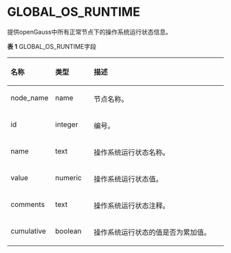 # GLOBAL\_OS\_RUNTIME<a name="ZH-CN_TOPIC_0289900194"></a>

提供openGauss中所有正常节点下的操作系统运行状态信息。

**表 1**  GLOBAL\_OS\_RUNTIME字段

<a name="zh-cn_topic_0283136818_zh-cn_topic_0237122553_table14251424102719"></a>
<table><thead align="left"><tr id="zh-cn_topic_0283136818_zh-cn_topic_0237122553_row1110122417272"><th class="cellrowborder" valign="top" width="16.37836216378362%" id="mcps1.2.4.1.1"><p id="zh-cn_topic_0283136818_zh-cn_topic_0237122553_p1101162417275"><a name="zh-cn_topic_0283136818_zh-cn_topic_0237122553_p1101162417275"></a><a name="zh-cn_topic_0283136818_zh-cn_topic_0237122553_p1101162417275"></a><strong id="zh-cn_topic_0283136818_zh-cn_topic_0237122553_b1110242419274"><a name="zh-cn_topic_0283136818_zh-cn_topic_0237122553_b1110242419274"></a><a name="zh-cn_topic_0283136818_zh-cn_topic_0237122553_b1110242419274"></a>名称</strong></p>
</th>
<th class="cellrowborder" valign="top" width="17.968203179682032%" id="mcps1.2.4.1.2"><p id="zh-cn_topic_0283136818_zh-cn_topic_0237122553_p21021124152713"><a name="zh-cn_topic_0283136818_zh-cn_topic_0237122553_p21021124152713"></a><a name="zh-cn_topic_0283136818_zh-cn_topic_0237122553_p21021124152713"></a><strong id="zh-cn_topic_0283136818_zh-cn_topic_0237122553_b9102152462710"><a name="zh-cn_topic_0283136818_zh-cn_topic_0237122553_b9102152462710"></a><a name="zh-cn_topic_0283136818_zh-cn_topic_0237122553_b9102152462710"></a>类型</strong></p>
</th>
<th class="cellrowborder" valign="top" width="65.65343465653434%" id="mcps1.2.4.1.3"><p id="zh-cn_topic_0283136818_zh-cn_topic_0237122553_p11031324192712"><a name="zh-cn_topic_0283136818_zh-cn_topic_0237122553_p11031324192712"></a><a name="zh-cn_topic_0283136818_zh-cn_topic_0237122553_p11031324192712"></a><strong id="zh-cn_topic_0283136818_zh-cn_topic_0237122553_b510311245279"><a name="zh-cn_topic_0283136818_zh-cn_topic_0237122553_b510311245279"></a><a name="zh-cn_topic_0283136818_zh-cn_topic_0237122553_b510311245279"></a>描述</strong></p>
</th>
</tr>
</thead>
<tbody><tr id="zh-cn_topic_0283136818_zh-cn_topic_0237122553_row9103142415275"><td class="cellrowborder" valign="top" width="16.37836216378362%" headers="mcps1.2.4.1.1 "><p id="zh-cn_topic_0283136818_zh-cn_topic_0237122553_p13103192416273"><a name="zh-cn_topic_0283136818_zh-cn_topic_0237122553_p13103192416273"></a><a name="zh-cn_topic_0283136818_zh-cn_topic_0237122553_p13103192416273"></a>node_name</p>
</td>
<td class="cellrowborder" valign="top" width="17.968203179682032%" headers="mcps1.2.4.1.2 "><p id="zh-cn_topic_0283136818_zh-cn_topic_0237122553_p12104172472715"><a name="zh-cn_topic_0283136818_zh-cn_topic_0237122553_p12104172472715"></a><a name="zh-cn_topic_0283136818_zh-cn_topic_0237122553_p12104172472715"></a>name</p>
</td>
<td class="cellrowborder" valign="top" width="65.65343465653434%" headers="mcps1.2.4.1.3 "><p id="zh-cn_topic_0283136818_zh-cn_topic_0237122553_p9104132418278"><a name="zh-cn_topic_0283136818_zh-cn_topic_0237122553_p9104132418278"></a><a name="zh-cn_topic_0283136818_zh-cn_topic_0237122553_p9104132418278"></a>节点名称。</p>
</td>
</tr>
<tr id="zh-cn_topic_0283136818_zh-cn_topic_0237122553_row91047242276"><td class="cellrowborder" valign="top" width="16.37836216378362%" headers="mcps1.2.4.1.1 "><p id="zh-cn_topic_0283136818_zh-cn_topic_0237122553_p11041524112712"><a name="zh-cn_topic_0283136818_zh-cn_topic_0237122553_p11041524112712"></a><a name="zh-cn_topic_0283136818_zh-cn_topic_0237122553_p11041524112712"></a>id</p>
</td>
<td class="cellrowborder" valign="top" width="17.968203179682032%" headers="mcps1.2.4.1.2 "><p id="zh-cn_topic_0283136818_zh-cn_topic_0237122553_p110472412271"><a name="zh-cn_topic_0283136818_zh-cn_topic_0237122553_p110472412271"></a><a name="zh-cn_topic_0283136818_zh-cn_topic_0237122553_p110472412271"></a>integer</p>
</td>
<td class="cellrowborder" valign="top" width="65.65343465653434%" headers="mcps1.2.4.1.3 "><p id="zh-cn_topic_0283136818_zh-cn_topic_0237122553_p1210532452711"><a name="zh-cn_topic_0283136818_zh-cn_topic_0237122553_p1210532452711"></a><a name="zh-cn_topic_0283136818_zh-cn_topic_0237122553_p1210532452711"></a>编号。</p>
</td>
</tr>
<tr id="zh-cn_topic_0283136818_zh-cn_topic_0237122553_row1810512415271"><td class="cellrowborder" valign="top" width="16.37836216378362%" headers="mcps1.2.4.1.1 "><p id="zh-cn_topic_0283136818_zh-cn_topic_0237122553_p17105624112715"><a name="zh-cn_topic_0283136818_zh-cn_topic_0237122553_p17105624112715"></a><a name="zh-cn_topic_0283136818_zh-cn_topic_0237122553_p17105624112715"></a>name</p>
</td>
<td class="cellrowborder" valign="top" width="17.968203179682032%" headers="mcps1.2.4.1.2 "><p id="zh-cn_topic_0283136818_zh-cn_topic_0237122553_p12105142492712"><a name="zh-cn_topic_0283136818_zh-cn_topic_0237122553_p12105142492712"></a><a name="zh-cn_topic_0283136818_zh-cn_topic_0237122553_p12105142492712"></a>text</p>
</td>
<td class="cellrowborder" valign="top" width="65.65343465653434%" headers="mcps1.2.4.1.3 "><p id="zh-cn_topic_0283136818_zh-cn_topic_0237122553_p21051824102711"><a name="zh-cn_topic_0283136818_zh-cn_topic_0237122553_p21051824102711"></a><a name="zh-cn_topic_0283136818_zh-cn_topic_0237122553_p21051824102711"></a>操作系统运行状态名称。</p>
</td>
</tr>
<tr id="zh-cn_topic_0283136818_zh-cn_topic_0237122553_row1105112432719"><td class="cellrowborder" valign="top" width="16.37836216378362%" headers="mcps1.2.4.1.1 "><p id="zh-cn_topic_0283136818_zh-cn_topic_0237122553_p17105424102719"><a name="zh-cn_topic_0283136818_zh-cn_topic_0237122553_p17105424102719"></a><a name="zh-cn_topic_0283136818_zh-cn_topic_0237122553_p17105424102719"></a>value</p>
</td>
<td class="cellrowborder" valign="top" width="17.968203179682032%" headers="mcps1.2.4.1.2 "><p id="zh-cn_topic_0283136818_zh-cn_topic_0237122553_p110582492713"><a name="zh-cn_topic_0283136818_zh-cn_topic_0237122553_p110582492713"></a><a name="zh-cn_topic_0283136818_zh-cn_topic_0237122553_p110582492713"></a>numeric</p>
</td>
<td class="cellrowborder" valign="top" width="65.65343465653434%" headers="mcps1.2.4.1.3 "><p id="zh-cn_topic_0283136818_zh-cn_topic_0237122553_p410692417271"><a name="zh-cn_topic_0283136818_zh-cn_topic_0237122553_p410692417271"></a><a name="zh-cn_topic_0283136818_zh-cn_topic_0237122553_p410692417271"></a>操作系统运行状态值。</p>
</td>
</tr>
<tr id="zh-cn_topic_0283136818_zh-cn_topic_0237122553_row21061824142710"><td class="cellrowborder" valign="top" width="16.37836216378362%" headers="mcps1.2.4.1.1 "><p id="zh-cn_topic_0283136818_zh-cn_topic_0237122553_p1810612420270"><a name="zh-cn_topic_0283136818_zh-cn_topic_0237122553_p1810612420270"></a><a name="zh-cn_topic_0283136818_zh-cn_topic_0237122553_p1810612420270"></a>comments</p>
</td>
<td class="cellrowborder" valign="top" width="17.968203179682032%" headers="mcps1.2.4.1.2 "><p id="zh-cn_topic_0283136818_zh-cn_topic_0237122553_p410615246273"><a name="zh-cn_topic_0283136818_zh-cn_topic_0237122553_p410615246273"></a><a name="zh-cn_topic_0283136818_zh-cn_topic_0237122553_p410615246273"></a>text</p>
</td>
<td class="cellrowborder" valign="top" width="65.65343465653434%" headers="mcps1.2.4.1.3 "><p id="zh-cn_topic_0283136818_zh-cn_topic_0237122553_p9106324142712"><a name="zh-cn_topic_0283136818_zh-cn_topic_0237122553_p9106324142712"></a><a name="zh-cn_topic_0283136818_zh-cn_topic_0237122553_p9106324142712"></a>操作系统运行状态注释。</p>
</td>
</tr>
<tr id="zh-cn_topic_0283136818_zh-cn_topic_0237122553_row110613246273"><td class="cellrowborder" valign="top" width="16.37836216378362%" headers="mcps1.2.4.1.1 "><p id="zh-cn_topic_0283136818_zh-cn_topic_0237122553_p1610682452718"><a name="zh-cn_topic_0283136818_zh-cn_topic_0237122553_p1610682452718"></a><a name="zh-cn_topic_0283136818_zh-cn_topic_0237122553_p1610682452718"></a>cumulative</p>
</td>
<td class="cellrowborder" valign="top" width="17.968203179682032%" headers="mcps1.2.4.1.2 "><p id="zh-cn_topic_0283136818_zh-cn_topic_0237122553_p101062024122713"><a name="zh-cn_topic_0283136818_zh-cn_topic_0237122553_p101062024122713"></a><a name="zh-cn_topic_0283136818_zh-cn_topic_0237122553_p101062024122713"></a>boolean</p>
</td>
<td class="cellrowborder" valign="top" width="65.65343465653434%" headers="mcps1.2.4.1.3 "><p id="zh-cn_topic_0283136818_zh-cn_topic_0237122553_p610652411272"><a name="zh-cn_topic_0283136818_zh-cn_topic_0237122553_p610652411272"></a><a name="zh-cn_topic_0283136818_zh-cn_topic_0237122553_p610652411272"></a>操作系统运行状态的值是否为累加值。</p>
</td>
</tr>
</tbody>
</table>

